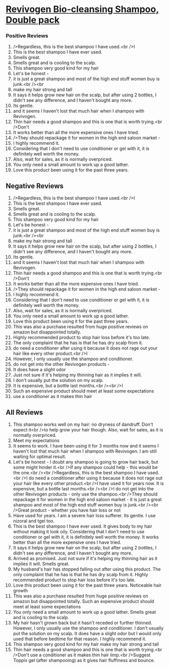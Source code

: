 # [Revivogen Bio-cleansing Shampoo, Double pack](https://products.checkmycream.com/products/Revivogen-Bio-cleansing-Shampoo-Double-pack.html)

### Positive Reviews

<ol>
      <li>/&gt;Regardless, this is the best shampoo I have used.&lt;br /&gt;I</li>
      <li>This is the best shampoo I have ever used.</li>
      <li>Smells great.</li>
      <li>Smells great and is cooling to the scalp.</li>
      <li>This shampoo very good kind for my hair</li>
      <li>Let&#x27;s be honest -</li>
      <li>it is just a great shampoo and most of the high end stuff women buy is junk.&lt;br /&gt;&lt;br</li>
      <li>make my hair strong and tall</li>
      <li>It says it helps grow new hair on the scalp, but after using 2 bottles, I didn&#x27;t see any difference, and I haven&#x27;t bought any more.</li>
      <li>Its gentle.</li>
      <li>and it seems I haven&#x27;t lost that much hair when I shampoo with Revivogen.  </li>
      <li>Thin hair needs a good shampoo and this is one that is worth trying.&lt;br /&gt;Don&#x27;t</li>
      <li>It works better than all the more expensive ones I have tried.</li>
      <li>/&gt;They should repackage it for women in the high end saloon market -</li>
      <li>I highly recommend it.</li>
      <li>Considering that I don&#x27;t need to use conditioner or gel with it, it is definitely well worth the money.</li>
      <li>Also, wait for sales, as it is normally overpriced.</li>
      <li>You only need a small amount to work up a good lather.  </li>
      <li>Love this product been using it for the past three years.</li>
</ol>


<h2>Negative Reviews</h2>
<ol>
<li> /&gt;Regardless, this is the best shampoo I have used.&lt;br /&gt;I</li>
<li> This is the best shampoo I have ever used.</li>
<li> Smells great.</li>
<li> Smells great and is cooling to the scalp.</li>
<li> This shampoo very good kind for my hair</li>
<li> Let&#x27;s be honest -</li>
<li> it is just a great shampoo and most of the high end stuff women buy is junk.&lt;br /&gt;&lt;br</li>
<li> make my hair strong and tall</li>
<li> It says it helps grow new hair on the scalp, but after using 2 bottles, I didn&#x27;t see any difference, and I haven&#x27;t bought any more.</li>
<li> Its gentle.</li>
<li> and it seems I haven&#x27;t lost that much hair when I shampoo with Revivogen.  </li>
<li> Thin hair needs a good shampoo and this is one that is worth trying.&lt;br /&gt;Don&#x27;t</li>
<li> It works better than all the more expensive ones I have tried.</li>
<li> /&gt;They should repackage it for women in the high end saloon market -</li>
<li> I highly recommend it.</li>
<li> Considering that I don&#x27;t need to use conditioner or gel with it, it is definitely well worth the money.</li>
<li> Also, wait for sales, as it is normally overpriced.</li>
<li> You only need a small amount to work up a good lather.  </li>
<li> Love this product been using it for the past three years.</li>
<li> This was also a purchase resulted from huge positive reviews on amazon but disappointed totally.</li>
<li> Highly recommended product to stop hair loss before it&#x27;s too late.</li>
<li> The only complaint that he has is that he has dry scalp from it.</li>
<li> do need a conditioner after using it because it does not rage out your hair like every other product.&lt;br /&gt;I</li>
<li> However, I only usually use the shampoo and conditioner.  </li>
<li> do not get into the other Revivogen products -</li>
<li> It does have a slight odor</li>
<li> Just not sure if it&#x27;s helping my thinning hair as it implies it will.</li>
<li> I don&#x27;t usually put the solution on my scalp.  </li>
<li> It is expensive, but a bottle last months.&lt;br /&gt;&lt;br /&gt;I  </li>
<li> Such an expensive product should meet at least some expectations</li>
<li> use a conditioner as it makes thin hair</li>
</ol>

<h2>All Reviews</h2>

<ol>
    <li> This shampoo works well on my hair: no dryness of dandruff. Don&#x27;t expect it&lt;br /&gt;to help grow your hair though. Also, wait for sales, as it is normally overpriced.</li>
    <li> Meet my  expectations</li>
    <li> It seems to work.  I have been using it for 3 months now and it seems I haven&#x27;t lost that much hair when I shampoo with Revivogen.  I am still waiting for optimal result.</li>
    <li> Let&#x27;s be honest - I doubt any shampoo is going to grow hair back, but some might hinder it.&lt;br /&gt;If any shampoo could help - this would be the one.&lt;br /&gt;&lt;br /&gt;Regardless, this is the best shampoo I have used.&lt;br /&gt;I do need a conditioner after using it because it does not rage out your hair like every other product.&lt;br /&gt;I have used it for years now. It is expensive, but a bottle last months.&lt;br /&gt;&lt;br /&gt;I  do not get into the other Revivogen products - only use the shampoo.&lt;br /&gt;They should repackage it for women in the high end saloon market - it is just a great shampoo and most of the high end stuff women buy is junk.&lt;br /&gt;&lt;br /&gt;Great product - whether you have hair loss or not</li>
    <li> Have used for years. I am a severe hair loss sufferer. Its gentle. I use nizoral and tgel too.</li>
    <li> This is the best shampoo I have ever used. It gives body to my hair without making it look oily. Considering that I don&#x27;t need to use conditioner or gel with it, it is definitely well worth the money. It works better than all the more expensive ones I have tried.</li>
    <li> It says it helps grow new hair on the scalp, but after using 2 bottles, I didn&#x27;t see any difference, and I haven&#x27;t bought any more.</li>
    <li> Arrived as promised. Just not sure if it&#x27;s helping my thinning hair as it implies it will. Smells great.</li>
    <li> My husband&#x27;s hair has stopped falling out after using this product. The only complaint that he has is that he has dry scalp from it. Highly recommended product to stop hair loss before it&#x27;s too late.</li>
    <li> Love this product been using it for the past three years. Noticeable hair growth</li>
    <li> This was also a purchase resulted from huge positive reviews on amazon but disappointed totally. Such an expensive product should meet at least some expectations</li>
    <li> You only need a small amount to work up a good lather.  Smells great and is cooling to the scalp.</li>
    <li> My hair hasn&#x27;t grown back but it hasn&#x27;t receded or further thinned.  However, I only usually use the shampoo and conditioner.  I don&#x27;t usually put the solution on my scalp.  It does have a slight odor but I would only used that before bedtime for that reason.  I highly recommend it.</li>
    <li> This shampoo very good kind for my hair make my hair strong and tall</li>
    <li> Thin hair needs a good shampoo and this is one that is worth trying.&lt;br /&gt;Don&#x27;t use a conditioner as it makes thin hair limp.&lt;br /&gt;Suggest Toppix gel (after shampooing) as it gives hair fluffiness and bounce.</li>
</ol>




